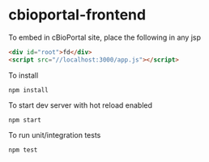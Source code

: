 # cbioportal-frontend

To embed in cBioPortal site, place the following in any jsp

```html
<div id="root">fd</div>
<script src="//localhost:3000/app.js"></script>
```

To install 
```
npm install
```

To start dev server with hot reload enabled
```
npm start
```

To run unit/integration tests
```
npm test
```
